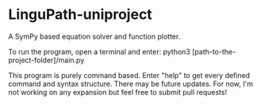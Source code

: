 # LinguPath-uniproject
A SymPy based equation solver and function plotter.

To run the program, open a terminal and enter:
  python3 [path-to-the-project-folder]/main.py

This program is purely command based. Enter "help" to get every defined command and syntax structure.
There may be future updates. For now, I'm not working on any expansion but feel free to submit pull requests!
